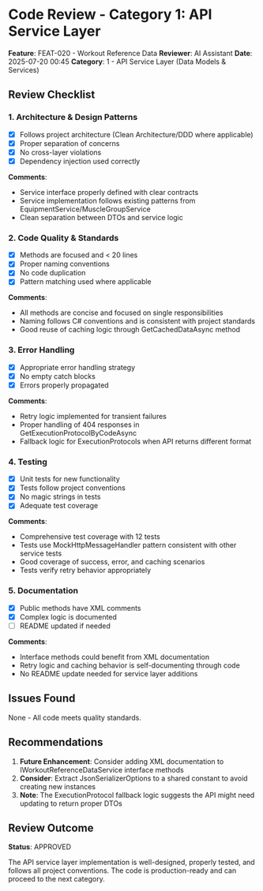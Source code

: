 # Code Review - Category 1: API Service Layer

**Feature**: FEAT-020 - Workout Reference Data
**Reviewer**: AI Assistant
**Date**: 2025-07-20 00:45
**Category**: 1 - API Service Layer (Data Models & Services)

## Review Checklist

### 1. Architecture & Design Patterns
- [x] Follows project architecture (Clean Architecture/DDD where applicable)
- [x] Proper separation of concerns
- [x] No cross-layer violations
- [x] Dependency injection used correctly

**Comments**: 
- Service interface properly defined with clear contracts
- Service implementation follows existing patterns from EquipmentService/MuscleGroupService
- Clean separation between DTOs and service logic

### 2. Code Quality & Standards
- [x] Methods are focused and < 20 lines
- [x] Proper naming conventions
- [x] No code duplication
- [x] Pattern matching used where applicable

**Comments**:
- All methods are concise and focused on single responsibilities
- Naming follows C# conventions and is consistent with project standards
- Good reuse of caching logic through GetCachedDataAsync method

### 3. Error Handling
- [x] Appropriate error handling strategy
- [x] No empty catch blocks
- [x] Errors properly propagated

**Comments**:
- Retry logic implemented for transient failures
- Proper handling of 404 responses in GetExecutionProtocolByCodeAsync
- Fallback logic for ExecutionProtocols when API returns different format

### 4. Testing
- [x] Unit tests for new functionality
- [x] Tests follow project conventions
- [x] No magic strings in tests
- [x] Adequate test coverage

**Comments**:
- Comprehensive test coverage with 12 tests
- Tests use MockHttpMessageHandler pattern consistent with other service tests
- Good coverage of success, error, and caching scenarios
- Tests verify retry behavior appropriately

### 5. Documentation
- [x] Public methods have XML comments
- [x] Complex logic is documented
- [ ] README updated if needed

**Comments**:
- Interface methods could benefit from XML documentation
- Retry logic and caching behavior is self-documenting through code
- No README update needed for service layer additions

## Issues Found

None - All code meets quality standards.

## Recommendations

1. **Future Enhancement**: Consider adding XML documentation to IWorkoutReferenceDataService interface methods
2. **Consider**: Extract JsonSerializerOptions to a shared constant to avoid creating new instances
3. **Note**: The ExecutionProtocol fallback logic suggests the API might need updating to return proper DTOs

## Review Outcome

**Status**: APPROVED

The API service layer implementation is well-designed, properly tested, and follows all project conventions. The code is production-ready and can proceed to the next category.